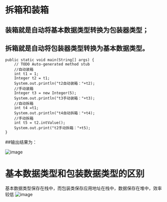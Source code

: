 # 拆箱和装箱

##  装箱就是自动将基本数据类型转换为包装器类型；
##  拆箱就是自动将包装器类型转换为基本数据类型。
    public static void main(String[] args) {
		// TODO Auto-generated method stub
		//自动装箱
		int t1 = 1;
		Integer t2 = t1;
		System.out.println("t2自动装箱："+t2);
		//手动装箱
		Integer t3 = new Integer(5);
		System.out.println("t3手动装箱："+t3);
		//自动拆箱
		int t4 =t1;
		System.out.println("t4自动拆箱："+t4);
		//手动拆箱
		int t5 = t2.intValue();
		System.out.print("t2手动拆箱："+t5);
	}
##输出结果为：

![image](https://user-images.githubusercontent.com/30765850/174935040-ce1566da-a810-49fe-a6bb-1758d5ee49ff.png)

# 基本数据类型和包装数据类型的区别
基本数据类型保存在栈中，而包装类保存应用地址在栈中，数据保存在堆中，效率较低
![image](https://user-images.githubusercontent.com/30765850/174936972-8c9e6107-e91c-4288-b369-5477e50d61c0.png)

